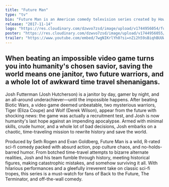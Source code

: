 ```yaml
---
title: "Future Man"
type: "tv"
bio: "Future Man is an American comedy television series created by Howard Overman, Kyle Hunter and Ariel Shaffir that premiered on November 14, 2017 on Hulu."
release: "2017-11-14"
logo: "https://res.cloudinary.com/dzwvo7zsd/image/upload/v1744956054/future-man-logo_umudur.png"
poster: "https://res.cloudinary.com/dzwvo7zsd/image/upload/v1744956055/future-man-poster_kqnwn8.jpg"
trailer: "https://www.youtube.com/embed/7wgNIKrlYh0?si=nZi2h59sBiqhBUUW"
---
```


## When beating an impossible video game turns you into humanity's chosen savior, saving the world means one janitor, two future warriors, and a whole lot of awkward time travel shenanigans.

Josh Futterman (Josh Hutcherson) is a janitor by day, gamer by night, and an all-around underachiever—until the impossible happens. After beating Biotic Wars, a video game deemed unbeatable, two mysterious warriors, Tiger (Eliza Coupe) and Wolf (Derek Wilson), appear from the future with shocking news: the game was actually a recruitment test, and Josh is now humanity's last hope against an impending apocalypse. Armed with minimal skills, crude humor, and a whole lot of bad decisions, Josh embarks on a chaotic, time-traveling mission to rewrite history and save the world.

Produced by Seth Rogen and Evan Goldberg, Future Man is a wild, R-rated sci-fi comedy packed with absurd action, pop culture chaos, and no-holds-barred humor. From botched time-travel attempts to bizarre alternate realities, Josh and his team fumble through history, meeting historical figures, making catastrophic mistakes, and somehow surviving it all. With hilarious performances and a gleefully irreverent take on classic sci-fi tropes, this series is a must-watch for fans of Back to the Future, The Terminator, and off-the-wall comedy.

